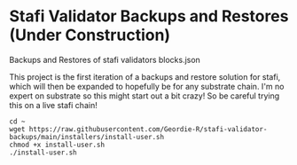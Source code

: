 # Stafi Validator Backups and Restores (Under Construction)
Backups and Restores of stafi validators blocks.json

This project is the first iteration of a backups and restore solution for stafi, which will then be expanded to hopefully be for any substrate chain.  I'm no expert on substrate so this might start out a bit crazy! So be careful trying this on a live stafi chain!

```
cd ~
wget https://raw.githubusercontent.com/Geordie-R/stafi-validator-backups/main/installers/install-user.sh
chmod +x install-user.sh
./install-user.sh
```

